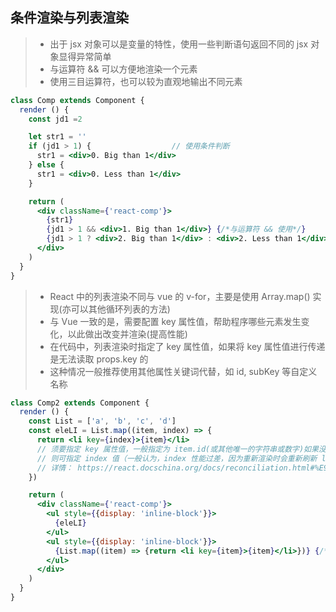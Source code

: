 ## 条件渲染与列表渲染

> * 出于 jsx 对象可以是变量的特性，使用一些判断语句返回不同的 jsx 对象显得异常简单
> * 与运算符 && 可以方便地渲染一个元素
> * 使用三目运算符，也可以较为直观地输出不同元素

```jsx
class Comp extends Component {
  render () {
    const jd1 =2

    let str1 = ''
    if (jd1 > 1) {                  // 使用条件判断
      str1 = <div>0. Big than 1</div>
    } else {
      str1 = <div>0. Less than 1</div>
    }

    return (
      <div className={'react-comp'}>
        {str1}
        {jd1 > 1 && <div>1. Big than 1</div>} {/*与运算符 && 使用*/}
        {jd1 > 1 ? <div>2. Big than 1</div> : <div>2. Less than 1</div>} {/*三目运算符*/}
      </div>
    )
  }
}
```

> * React 中的列表渲染不同与 vue 的 v-for，主要是使用 Array.map() 实现(亦可以其他循环列表的方法)
> * 与 Vue 一致的是，需要配置 key 属性值，帮助程序哪些元素发生变化，以此做出改变并渲染(提高性能)
> * 在代码中，列表渲染时指定了 key 属性值，如果将 key 属性值进行传递是无法读取 props.key 的
> * 这种情况一般推荐使用其他属性关键词代替，如 id, subKey 等自定义名称

```jsx
class Comp2 extends Component {
  render () {
    const List = ['a', 'b', 'c', 'd']
    const eleLI = List.map((item, index) => {
      return <li key={index}>{item}</li>
      // 须要指定 key 属性值，一般指定为 item.id(或其他唯一的字符串或数字)如果没有 item.id 或其他
      // 则可指定 index 值（一般认为，index 性能过差，因为重新渲染时会重新刷新 list）
      // 详情： https://react.docschina.org/docs/reconciliation.html#%E9%80%92%E5%BD%92%E5%AD%90%E8%8A%82%E7%82%B9
    })

    return (
      <div className={'react-comp'}>
        <ul style={{display: 'inline-block'}}>
          {eleLI}
        </ul>
        <ul style={{display: 'inline-block'}}>
          {List.map((item) => {return <li key={item}>{item}</li>})} {/*这里展示了，Array.map 也可以直接在 jsx 中使用*/}
        </ul>
      </div>
    )
  }
}
```

